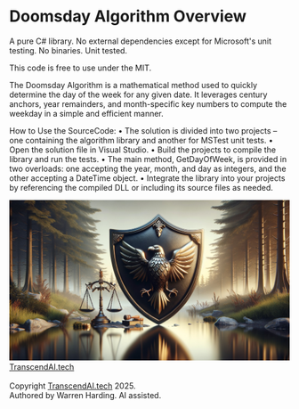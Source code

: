 # Doomsday Algorithm Overview

A pure C# library. No external dependencies except for Microsoft's unit testing. No binaries. Unit tested.

This code is free to use under the MIT.

The Doomsday Algorithm is a mathematical method used to quickly determine the day of the week for any given date. It leverages century anchors, year remainders, and month-specific key numbers to compute the weekday in a simple and efficient manner.

How to Use the SourceCode:
• The solution is divided into two projects – one containing the algorithm library and another for MSTest unit tests.
• Open the solution file in Visual Studio.
• Build the projects to compile the library and run the tests.
• The main method, GetDayOfWeek, is provided in two overloads: one accepting the year, month, and day as integers, and the other accepting a DateTime object.
• Integrate the library into your projects by referencing the compiled DLL or including its source files as needed.

![AI Image](aiimage.jpg)
[TranscendAI.tech](https://TranscendAI.tech)<br>
<br>
Copyright [TranscendAI.tech](https://TranscendAI.tech) 2025.</br>
Authored by Warren Harding. AI assisted.</br>